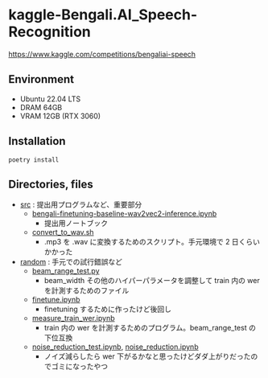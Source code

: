 # kaggle-Bengali.AI_Speech-Recognition
https://www.kaggle.com/competitions/bengaliai-speech

## Environment
- Ubuntu 22.04 LTS
- DRAM 64GB
- VRAM 12GB (RTX 3060)

## Installation
```poetry install```

## Directories, files
- [src](src) : 提出用プログラムなど、重要部分
  - [bengali-finetuning-baseline-wav2vec2-inference.ipynb](src/bengali-finetuning-baseline-wav2vec2-inference.ipynb)
    - 提出用ノートブック
  - [convert_to_wav.sh](src/convert_to_wav.sh)
    - .mp3 を .wav に変換するためのスクリプト。手元環境で 2 日くらいかかった
- [random](random) : 手元での試行錯誤など
  - [beam_range_test.py](random/beam_range_test.py)
    - beam_width その他のハイパーパラメータを調整して train 内の wer を計測するためのファイル
  - [finetune.ipynb](random/finetune.ipynb)
    - finetuning するために作ったけど後回し
  - [measure_train_wer.ipynb](random/measure_train_wer.ipynb)
    - train 内の wer を計測するためのプログラム。beam_range_test の下位互換
  - [noise_reduction_test.ipynb](random/noise_reduction.ipynb), [noise_reduction.ipynb](random/noise_reduction.ipynb)
    - ノイズ減らしたら wer 下がるかなと思ったけどダダ上がりだったのでゴミになったやつ